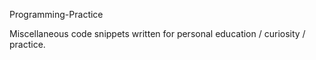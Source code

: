 Programming-Practice

Miscellaneous code snippets written for personal education / curiosity / practice.
